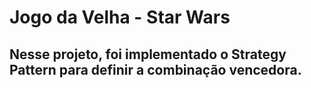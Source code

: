 # Jogo da Velha - Star Wars

## Nesse projeto, foi implementado o Strategy Pattern para definir a combinação vencedora.